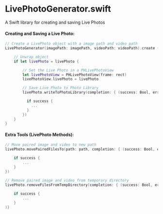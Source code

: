 # LivePhotoGenerator.swift
A Swift library for creating and saving Live Photos

#### Creating and Saving a Live Photo:
```swift
// Create a LivePhoto object with a image path and video path
LivePhotoGenerator(imagePath: imagePath, videoPath: videoPath).create { (livePhoto: LivePhoto?, error: Error?) in

    // Unwrap object
    if let livePhoto = livePhoto {

        // Set the Live Photo in a PHLivePhotoView
        let livePhotoView = PHLivePhotoView(frame: rect)
        livePhotoView.livePhoto = livePhoto

        // Save Live Photo to Photo Library
        livePhoto.writeToPhotoLibrary(completion: { (success: Bool, error: Error?) in

          if success {
            ...
          }
        })
    }
}
```

#### Extra Tools (LivePhoto Methods):
```swift
// Move paired image and video to new path
livePhoto.movePairedFilesTo(path: path, completion: { (success: Bool, error: Error?) in

    if success {
        ...
    }
})

// Remove paired image and video from temporary directory
livePhoto.removeFilesFromTempDirectory(completion: { (success: Bool, error: Error?) in
    
    if success {
        ...
    }
)}
```
